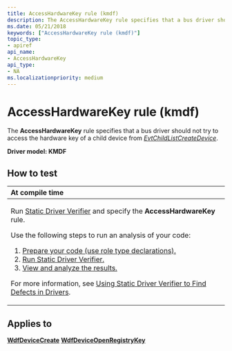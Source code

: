 ```yaml
---
title: AccessHardwareKey rule (kmdf)
description: The AccessHardwareKey rule specifies that a bus driver should not try to access the hardware key of a child device from EvtChildListCreateDevice.
ms.date: 05/21/2018
keywords: ["AccessHardwareKey rule (kmdf)"]
topic_type:
- apiref
api_name:
- AccessHardwareKey
api_type:
- NA
ms.localizationpriority: medium
---
```


# AccessHardwareKey rule (kmdf)


The **AccessHardwareKey** rule specifies that a bus driver should not try to access the hardware key of a child device from [*EvtChildListCreateDevice*](/windows-hardware/drivers/ddi/wdfchildlist/nc-wdfchildlist-evt_wdf_child_list_create_device).

**Driver model: KMDF**

How to test
-----------

<table>
<colgroup>
<col width="100%" />
</colgroup>
<thead>
<tr class="header">
<th align="left">At compile time</th>
</tr>
</thead>
<tbody>
<tr class="odd">
<td align="left"><p>Run <a href="/windows-hardware/drivers/devtest/static-driver-verifier" data-raw-source="[Static Driver Verifier](./static-driver-verifier.md)">Static Driver Verifier</a> and specify the <strong>AccessHardwareKey</strong> rule.</p>
Use the following steps to run an analysis of your code:
<ol>
<li><a href="/windows-hardware/drivers/devtest/using-static-driver-verifier-to-find-defects-in-drivers#preparing-your-source-code" data-raw-source="[Prepare your code (use role type declarations).](./using-static-driver-verifier-to-find-defects-in-drivers.md#preparing-your-source-code)">Prepare your code (use role type declarations).</a></li>
<li><a href="/windows-hardware/drivers/devtest/using-static-driver-verifier-to-find-defects-in-drivers#running-static-driver-verifier" data-raw-source="[Run Static Driver Verifier.](./using-static-driver-verifier-to-find-defects-in-drivers.md#running-static-driver-verifier)">Run Static Driver Verifier.</a></li>
<li><a href="/windows-hardware/drivers/devtest/using-static-driver-verifier-to-find-defects-in-drivers#viewing-and-analyzing-the-results" data-raw-source="[View and analyze the results.](./using-static-driver-verifier-to-find-defects-in-drivers.md#viewing-and-analyzing-the-results)">View and analyze the results.</a></li>
</ol>
<p>For more information, see <a href="/windows-hardware/drivers/devtest/using-static-driver-verifier-to-find-defects-in-drivers" data-raw-source="[Using Static Driver Verifier to Find Defects in Drivers](./using-static-driver-verifier-to-find-defects-in-drivers.md)">Using Static Driver Verifier to Find Defects in Drivers</a>.</p></td>
</tr>
</tbody>
</table>

Applies to
----------

[**WdfDeviceCreate**](/windows-hardware/drivers/ddi/wdfdevice/nf-wdfdevice-wdfdevicecreate)
[**WdfDeviceOpenRegistryKey**](/windows-hardware/drivers/ddi/wdfdevice/nf-wdfdevice-wdfdeviceopenregistrykey)
